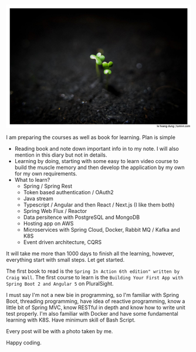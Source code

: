 ![Dung](./assests/9999.jpg)

I am preparing the courses as well as book for learning. Plan is simple 

+ Reading book and note down important info in to my note. I will also mention in this diary but not in details.
+ Learning by doing, starting with some easy to learn video course to build the muscle memory and then develop the application by my own for my own requirements.
+ What to learn?
  + Spring / Spring Rest
  + Token based authentication / OAuth2 
  + Java stream 
  + Typescript / Angular and then React / Next.js (I like them both)
  + Spring Web Flux / Reactor
  + Data persitence with PostgreSQL and MongoDB
  + Hosting app on AWS
  + Microservices with Spring Cloud, Docker, Rabbit MQ / Kafka and K8S
  + Event driven architecture, CQRS

It will take me more than 1000 days to finish all the learning, however, everything start with small steps. Let get started.

The first book to read is the `Spring In Action 6th edition" written by Craig Wall`. 
The first course to learn is the `Building Your First App with Spring Boot 2 and Angular 5` on PluralSight.

I must say I'm not a new bie in programming, so I'm familiar with Spring Boot, threading programming, have idea of reactive programming, know a little bit of Spring MVC, know RESTful in depth and know how to write unit test properly. I'm also familiar with Docker and have some fundamental learning with K8S. Have minimum skill of Bash Script. 

Every post will be with a photo taken by me. 

Happy coding. 

